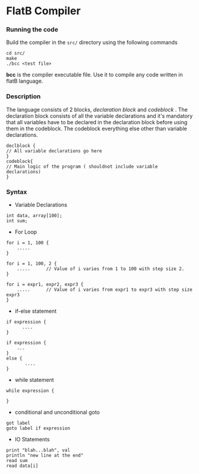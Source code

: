 # FlatB Compiler #

### Running the code ###
Build the compiler in the `src/` directory using the following commands
```
cd src/
make
./bcc <test file>
``` 
**bcc** is the compiler executable file. Use it to compile any code written in flatB language.
### Description ###

The language consists of 2 blocks, _declaration block_ and _codeblock_ . The declaration block consists of all the variable declarations and it's mandatory that all variables have to be declared in the declaration block before using them in the codeblock. The codeblock everything else other than variable declarations.

```
declblock {
// All variable declarations go here
}
codeblock{
// Main logic of the program ( shouldnot include variable declarations)
}

```
### Syntax ###
- Variable Declarations
```
int data, array[100];
int sum;
```
- For Loop
```
for i = 1, 100 {
	.....
}

for i = 1, 100, 2 {
	.....      // Value of i varies from 1 to 100 with step size 2.
}

for i = expr1, expr2, expr3 {
	.....      // Value of i varies from expr1 to expr3 with step size expr3
}
```
- if-else statement
```
if expression {
      ....
}

if expression {
	...
}
else {
       ....
}
```
- while statement
```
while expression {

}
```
- conditional and unconditional goto
```
got label
goto label if expression
```
- IO Statements

```
print "blah...blah", val
println "new line at the end"
read sum
read data[i]
```


